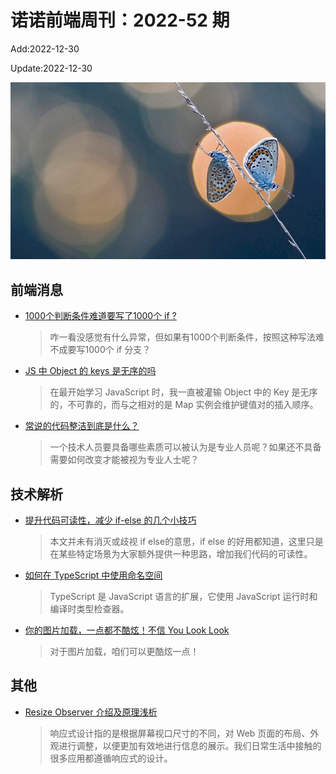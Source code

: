 <!--
 * @Description:
 * @Author: wangfuyuan
 * @Email: zoeblow@gmail.com
 * @Date: 2022-06-12 14:52:06
 * @LastEditors: wangfuyuan
 * @LastEditTime: 2022-12-30 10:56:25
 * @FilePath: \nuofe-weekly1\2022\weekly-52.md
-->

# 诺诺前端周刊：2022-52 期

Add:2022-12-30

Update:2022-12-30

![202252](../images/2022/202252.jpg)

## 前端消息

- [1000个判断条件难道要写了1000个 if ?](https://juejin.cn/post/7172147708914827300)

  > 咋一看没感觉有什么异常，但如果有1000个判断条件，按照这种写法难不成要写1000个 if 分支？

- [JS 中 Object 的 keys 是无序的吗](https://mp.weixin.qq.com/s/aR5ujmoOnszCF_zXKB65rw)

  > 在最开始学习 JavaScript 时，我一直被灌输 Object 中的 Key 是无序的，不可靠的，而与之相对的是 Map 实例会维护键值对的插入顺序。

- [常说的代码整洁到底是什么？](https://juejin.cn/post/7157640951383457829)

  > 一个技术人员要具备哪些素质可以被认为是专业人员呢？如果还不具备需要如何改变才能被视为专业人士呢？

## 技术解析

- [提升代码可读性，减少 if-else 的几个小技巧](https://juejin.cn/post/7153536318859903012)

  > 本文并未有消灭或歧视 if else的意思，if else 的好用都知道，这里只是在某些特定场景为大家额外提供一种思路，增加我们代码的可读性。

- [如何在 TypeScript 中使用命名空间](https://mp.weixin.qq.com/s/tuTsHgZTrB7rzTkW4cQdng)

  > TypeScript 是 JavaScript 语言的扩展，它使用 JavaScript 运行时和编译时类型检查器。

- [你的图片加载，一点都不酷炫！不信 You Look Look](https://juejin.cn/post/7122256732940107813)

  > 对于图片加载，咱们可以更酷炫一点！

## 其他

- [Resize Observer 介绍及原理浅析](https://mp.weixin.qq.com/s/o41_hJE6Sa67b3GtK3ogIA)

  > 响应式设计指的是根据屏幕视口尺寸的不同，对 Web 页面的布局、外观进行调整，以便更加有效地进行信息的展示。我们日常生活中接触的很多应用都遵循响应式的设计。
